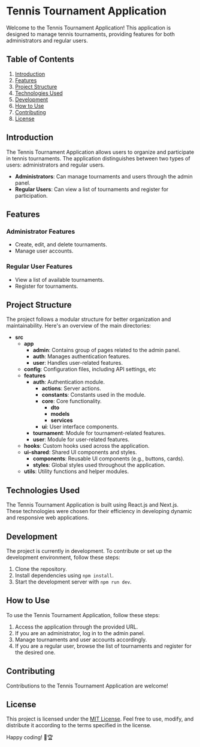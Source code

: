 # Tennis Tournament Application

Welcome to the Tennis Tournament Application! This application is designed to manage tennis tournaments, providing features for both administrators and regular users.

## Table of Contents

1. [Introduction](#introduction)
2. [Features](#features)
3. [Project Structure](#project-structure)
4. [Technologies Used](#technologies-used)
5. [Development](#development)
6. [How to Use](#how-to-use)
7. [Contributing](#contributing)
8. [License](#license)

## Introduction

The Tennis Tournament Application allows users to organize and participate in tennis tournaments. The application distinguishes between two types of users: administrators and regular users.

- **Administrators**: Can manage tournaments and users through the admin panel.
- **Regular Users**: Can view a list of tournaments and register for participation.

## Features

### Administrator Features

- Create, edit, and delete tournaments.
- Manage user accounts.

### Regular User Features

- View a list of available tournaments.
- Register for tournaments.

## Project Structure

The project follows a modular structure for better organization and maintainability. Here's an overview of the main directories:

- **src**
  - **app**
    - **admin**: Contains group of pages related to the admin panel.
    - **auth**: Manages authentication features.
    - **user**: Handles user-related features.
  - **config**: Configuration files, including API settings, etc
  - **features**
    - **auth**: Authentication module.
      - **actions**: Server actions.
      - **constants**: Constants used in the module.
      - **core**: Core functionality.
        - **dto**
        - **models**
        - **services**
      - **ui**: User interface components.
    - **tournament**: Module for tournament-related features.
    - **user**: Module for user-related features.
  - **hooks**: Custom hooks used across the application.
  - **ui-shared**: Shared UI components and styles.
    - **components**: Reusable UI components (e.g., buttons, cards).
    - **styles**: Global styles used throughout the application.
  - **utils**: Utility functions and helper modules.

## Technologies Used

The Tennis Tournament Application is built using React.js and Next.js. These technologies were chosen for their efficiency in developing dynamic and responsive web applications.

## Development

The project is currently in development. To contribute or set up the development environment, follow these steps:

1. Clone the repository.
2. Install dependencies using `npm install`.
3. Start the development server with `npm run dev`.

## How to Use

To use the Tennis Tournament Application, follow these steps:

1. Access the application through the provided URL.
2. If you are an administrator, log in to the admin panel.
3. Manage tournaments and user accounts accordingly.
4. If you are a regular user, browse the list of tournaments and register for the desired one.

## Contributing

Contributions to the Tennis Tournament Application are welcome!

## License

This project is licensed under the [MIT License](LICENSE). Feel free to use, modify, and distribute it according to the terms specified in the license.

Happy coding! 🎾🏆
